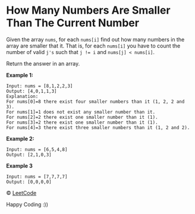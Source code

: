 # How Many Numbers Are Smaller Than The Current Number

Given the array `nums`, for each `nums[i]` find out how many numbers in the array are smaller that it. That is, for each `nums[i]` you have to count the number of valid `j's` such that `j != i` and `nums[j] < nums[i]`.

Return the answer in an array.

**Example 1:**

```
Input: nums = [8,1,2,2,3]
Output: [4,0,1,1,3]
Explanation:
For nums[0]=8 there exist four smaller numbers than it (1, 2, 2 and 3).
For nums[1]=1 does not exist any smaller number than it.
For nums[2]=2 there exist one smaller number than it (1).
For nums[3]=2 there exist one smaller number than it (1).
For nums[4]=3 there exist three smaller numbers than it (1, 2 and 2).
```

**Example 2:**

```
Input: nums = [6,5,4,8]
Output: [2,1,0,3]
```

**Example 3**

```
Input: nums = [7,7,7,7]
Output: [0,0,0,0]
```

&copy; [LeetCode](https://leetcode.com/problems/how-many-numbers-are-smaller-than-the-current-number/)

Happy Coding :))

